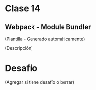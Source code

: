 # Clase 14

## Webpack - Module Bundler

(Plantilla - Generado automáticamente)

(Descripción)

# Desafío

(Agregar si tiene desafío o borrar)

